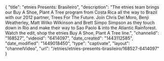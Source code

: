 {
    "title": "etnies Presents: Brasileiro",
    "description": "The etnies team brings our Buy A Shoe, Plant A Tree program from Costa Rica all the way to Brazil with our 2012 partner, Trees For The Future. Join Chris Del Moro, Benji Weatherley, Matt Wilko Wilkinson and Brett Simpo Simpson as they touch down in Rio and make their way to Sao Paolo & into the Atlantic Rainforest. Watch the edit, shop the etnies Buy A Shoe, Plant A Tree line.",
    "channelid": "168527",
    "videoid": "6414097",
    "date_created": "1443112585",
    "date_modified": "1449018450",
    "type": "captivate",
    "layout": "channelVideo",
    "url": "\/etnies\/etnies-presents-brasileiro\/168527-6414097"
}